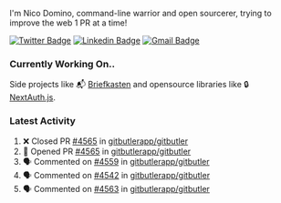 
I'm Nico Domino, command-line warrior and open sourcerer, trying to improve the web 1 PR at a time!

[![Twitter Badge](https://img.shields.io/badge/-@ndom91-1ca0f1?style=flat-square&labelColor=1ca0f1&logo=twitter&logoColor=white&link=https://twitter.com/ndom91)](https://twitter.com/ndom91) [![Linkedin Badge](https://img.shields.io/badge/-ndom91-blue?style=flat-square&logo=Linkedin&logoColor=white&link=https://www.linkedin.com/in/ndom91/)](https://www.linkedin.com/in/ndom91/) [![Gmail Badge](https://img.shields.io/badge/-yo@ndo.dev-c14438?style=flat-square&logo=mail.ru&logoColor=white&link=mailto:yo@ndo.dev)](mailto:yo@ndo.dev)

### Currently Working On..

Side projects like 📬 [Briefkasten](https://briefkastenhq.com) and opensource libraries like 🔒 [NextAuth.js](https://github.com/nextauthjs/next-auth).

<!--START_SECTION_PROFILE_VIEWS:readme-info-->
<!--END_SECTION_PROFILE_VIEWS:readme-info-->

<!--START_SECTION_DAILY_COMMIT:readme-info-->
<!--END_SECTION_DAILY_COMMIT:readme-info-->

<!--START_SECTION_WEEKLY_COMMIT:readme-info-->
<!--END_SECTION_WEEKLY_COMMIT:readme-info-->

### Latest Activity

<!--START_SECTION:activity-->
1. ❌ Closed PR [#4565](https://github.com/gitbutlerapp/gitbutler/pull/4565) in [gitbutlerapp/gitbutler](https://github.com/gitbutlerapp/gitbutler)
2. 💪 Opened PR [#4565](https://github.com/gitbutlerapp/gitbutler/pull/4565) in [gitbutlerapp/gitbutler](https://github.com/gitbutlerapp/gitbutler)
3. 🗣 Commented on [#4559](https://github.com/gitbutlerapp/gitbutler/issues/4559#issuecomment-2262241945) in [gitbutlerapp/gitbutler](https://github.com/gitbutlerapp/gitbutler)
4. 🗣 Commented on [#4542](https://github.com/gitbutlerapp/gitbutler/pull/4542#issuecomment-2261512483) in [gitbutlerapp/gitbutler](https://github.com/gitbutlerapp/gitbutler)
5. 🗣 Commented on [#4563](https://github.com/gitbutlerapp/gitbutler/pull/4563#issuecomment-2261511118) in [gitbutlerapp/gitbutler](https://github.com/gitbutlerapp/gitbutler)
<!--END_SECTION:activity-->
